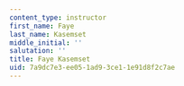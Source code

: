 ```yaml
---
content_type: instructor
first_name: Faye
last_name: Kasemset
middle_initial: ''
salutation: ''
title: Faye Kasemset
uid: 7a9dc7e3-ee05-1ad9-3ce1-1e91d8f2c7ae
---
```

